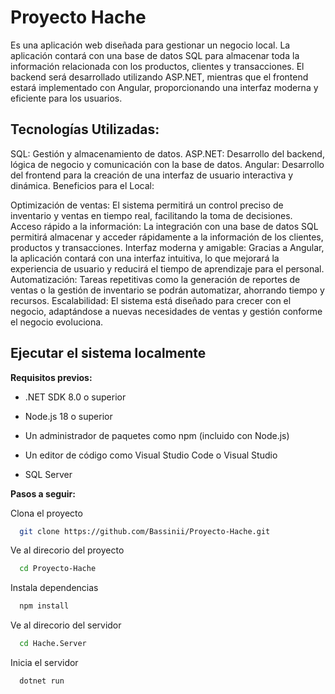 
# Proyecto Hache
Es una aplicación web diseñada para gestionar un negocio local. La aplicación contará con una base de datos SQL para almacenar toda la información relacionada con los productos, clientes y transacciones. El backend será desarrollado utilizando ASP.NET, mientras que el frontend estará implementado con Angular, proporcionando una interfaz moderna y eficiente para los usuarios.

## Tecnologías Utilizadas:

SQL: Gestión y almacenamiento de datos.
ASP.NET: Desarrollo del backend, lógica de negocio y comunicación con la base de datos.
Angular: Desarrollo del frontend para la creación de una interfaz de usuario interactiva y dinámica.
Beneficios para el Local:

Optimización de ventas: El sistema permitirá un control preciso de inventario y ventas en tiempo real, facilitando la toma de decisiones.
Acceso rápido a la información: La integración con una base de datos SQL permitirá almacenar y acceder rápidamente a la información de los clientes, productos y transacciones.
Interfaz moderna y amigable: Gracias a Angular, la aplicación contará con una interfaz intuitiva, lo que mejorará la experiencia de usuario y reducirá el tiempo de aprendizaje para el personal.
Automatización: Tareas repetitivas como la generación de reportes de ventas o la gestión de inventario se podrán automatizar, ahorrando tiempo y recursos.
Escalabilidad: El sistema está diseñado para crecer con el negocio, adaptándose a nuevas necesidades de ventas y gestión conforme el negocio evoluciona.


## Ejecutar el sistema localmente
**Requisitos previos:**

- .NET SDK 8.0 o superior

- Node.js 18 o superior

- Un administrador de paquetes como npm (incluido con Node.js)

- Un editor de código como Visual Studio Code o Visual Studio

- SQL Server



**Pasos a seguir:**

Clona el proyecto

```bash
  git clone https://github.com/Bassinii/Proyecto-Hache.git
```

Ve al direcorio del proyecto

```bash
  cd Proyecto-Hache
```

Instala dependencias

```bash
  npm install
```

Ve al direcorio del servidor

```bash
  cd Hache.Server
```

Inicia el servidor

```bash
  dotnet run
```

